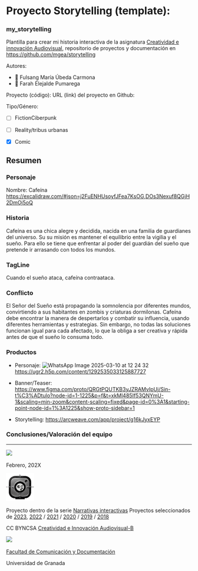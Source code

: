 
# Proyecto Storytelling (template): 
### my_storytelling
Plantilla para crear mi historia interactiva de la asignatura [Creatividad e innovación Audiovisual](https://www.ugr.es/estudiantes/grados/grado-comunicacion-audiovisual/creacion-difusion-nuevos-contenidos-audiovis), repositorio de proyectos y documentación en https://github.com/mgea/storytelling


Autores:  

- :woman: Fulsang María Úbeda Carmona
- :woman: Farah Elejalde Pumarega


Proyecto (código): 
URL (link) del proyecto en Github: 


Tipo/Género:  
- [ ] FictionCiberpunk  
- [ ] Reality/tribus urbanas  
- [x] Comic



## Resumen


### Personaje

Nombre: Cafeína
https://excalidraw.com/#json=j2FuENHUsoyfJFea7KsOG,DOs3Nexuf8QGjH2DmOj5oQ 

### Historia
Cafeína es una chica alegre y decidida, nacida en una familia de guardianes del universo. Su su misión es mantener el equilibrio entre la vigilia y el sueño. Para ello se tiene que enfrentar al poder del guardián del sueño que pretende ir arrasando con todos los mundos. 

### TagLine
Cuando el sueño ataca, cafeína contraataca.

### Conflicto 
El Señor del Sueño está propagando la somnolencia por diferentes mundos, convirtiendo a sus habitantes en zombis y criaturas dormilonas. Cafeína debe encontrar la manera de despertarlos y combatir su influencia, usando diferentes herramientas y estrategias. Sin embargo, no todas las soluciones funcionan igual para cada afectado, lo que la obliga a ser creativa y rápida antes de que el sueño lo consuma todo.

### Productos

- Personaje: 
![WhatsApp Image 2025-03-10 at 12 24 32](https://github.com/user-attachments/assets/6555f18d-07f3-4d6c-9ca4-d42ef549474d)
https://ugr2.h5p.com/content/1292535033125887727 
- Banner/Teaser:  https://www.figma.com/proto/QRGtPQUTKB3yJZRAMvIpUj/Sin-t%C3%ADtulo?node-id=1-1225&p=f&t=xkMl485If53QNYmU-1&scaling=min-zoom&content-scaling=fixed&page-id=0%3A1&starting-point-node-id=1%3A1225&show-proto-sidebar=1  


- Storytelling: 
https://arcweave.com/app/project/g16kJyxEYP 



### Conclusiones/Valoración del equipo






------
![](https://upload.wikimedia.org/wikipedia/commons/thumb/6/62/CC-BY-SA-Andere_Wikis_%28v%29.svg/200px-CC-BY-SA-Andere_Wikis_%28v%29.svg.png)

<!---
Lista completa de emojis de markDown - https://gist.github.com/rxaviers/7360908) 
-->

Febrero, 202X

![](https://github.com/mgea/CRIAv/blob/main/logo_criav75.png)

Proyecto dentro de la serie [Narrativas interactivas](https://github.com/mgea/storytelling/blob/master/What_is_a_digital_storytelling.md) 
Proyectos seleccionados de [2023](https://github.com/mgea/storytelling/tree/master/2023), [2022](https://github.com/mgea/storytelling/blob/master/2022/readme.md) / [2021](https://github.com/mgea/storytelling/blob/master/2021/readme.md) / [2020](https://github.com/mgea/storytelling/blob/master/2020/readme.md)  / 
[2019](https://github.com/mgea/storytelling/blob/master/2019/readme.md) / [2018](https://github.com/mgea/storytelling/blob/master/2018/readme.md) 

CC BYNCSA [Creatividad e Innovación Audiovisual-B](https://github.com/mgea/criav/)

<img src="https://mirrors.creativecommons.org/presskit/buttons/88x31/png/by-nc-sa.png"  width="75" > 

[Facultad de Comunicación y Documentación](http://fcd.ugr.es)

Universidad de Granada
